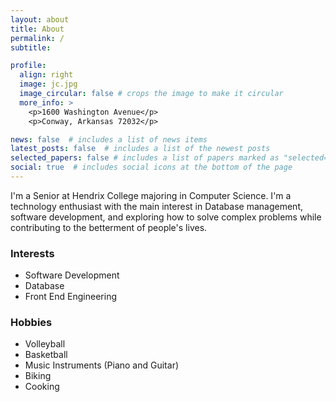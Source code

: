 ```yaml
---
layout: about
title: About
permalink: /
subtitle: 

profile:
  align: right
  image: jc.jpg
  image_circular: false # crops the image to make it circular
  more_info: >
    <p>1600 Washington Avenue</p>
    <p>Conway, Arkansas 72032</p>

news: false  # includes a list of news items
latest_posts: false  # includes a list of the newest posts
selected_papers: false # includes a list of papers marked as "selected={true}"
social: true  # includes social icons at the bottom of the page
---
```


I'm a Senior at Hendrix College majoring in Computer Science. 
I'm a technology enthusiast with the main interest in Database management, software development, and exploring how to solve complex problems while contributing to the betterment of people's lives.


### **Interests**

* Software Development
* Database
* Front End Engineering

### **Hobbies**

* Volleyball
* Basketball
* Music Instruments (Piano and Guitar)
* Biking
* Cooking